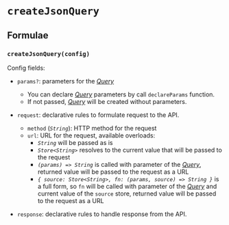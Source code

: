 # `createJsonQuery`

## Formulae

### `createJsonQuery(config)`

Config fields:

- `params?`: parameters for the [_Query_](../primitives/query.md)

  - You can declare [_Query_](../primitives/query.md) parameters by call `declareParams` function.
  - If not passed, [_Query_](../primitives/query.md) will be created without parameters.

- `request`: declarative rules to formulate request to the API.

  - `method` (_`String`_): HTTP method for the request
  - `url`: URL for the request, available overloads:
    - _`String`_ will be passed as is
    - _`Store<String>`_ resolves to the current value that will be passed to the request
    - _`(params) => String`_ is called with parameter of the [_Query_](../primitives/query.md), returned value will be passed to the request as a URL
    - _`{ source: Store<String>, fn: (params, source) => String }`_ is a full form, so `fn` will be called with parameter of the [_Query_](../primitives/query.md) and current value of the `source` store, returned value will be passed to the request as a URL

- `response`: declarative rules to handle response from the API.
